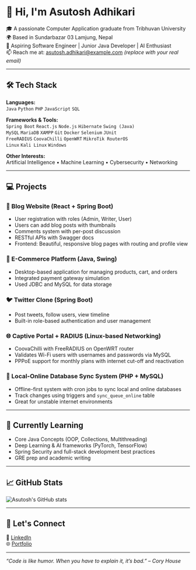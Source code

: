 # 👋 Hi, I'm Asutosh Adhikari

🎓 A passionate Computer Application graduate from Tribhuvan University  
🌍 Based in Sundarbazar 03 Lamjung, Nepal  
🚀 Aspiring Software Engineer | Junior Java Developer | AI Enthusiast  
📫 Reach me at: asutosh.adhikari@example.com *(replace with your real email)*

---

## 🛠️ Tech Stack

**Languages:**  
`Java` `Python` `PHP` `JavaScript` `SQL`  

**Frameworks & Tools:**  
`Spring Boot` `React.js` `Node.js` `Hibernate` `Swing (Java)`  
`MySQL` `MariaDB` `XAMPP` `Git` `Docker` `Selenium` `JUnit`  
`FreeRADIUS` `CoovaChilli` `OpenWRT` `MikroTik RouterOS`  
`Linux` `Kali Linux` `Windows`  

**Other Interests:**  
Artificial Intelligence • Machine Learning • Cybersecurity • Networking

---

## 💻 Projects

### 📘 Blog Website (React + Spring Boot)
- User registration with roles (Admin, Writer, User)
- Users can add blog posts with thumbnails
- Comments system with per-post discussion
- RESTful APIs with Swagger docs
- Frontend: Beautiful, responsive blog pages with routing and profile view

### 🛒 E-Commerce Platform (Java, Swing)
- Desktop-based application for managing products, cart, and orders
- Integrated payment gateway simulation
- Used JDBC and MySQL for data storage

### 🐦 Twitter Clone (Spring Boot)
- Post tweets, follow users, view timeline
- Built-in role-based authentication and user management

### 🌐 Captive Portal + RADIUS (Linux-based Networking)
- CoovaChilli with FreeRADIUS on OpenWRT router
- Validates Wi-Fi users with usernames and passwords via MySQL
- PPPoE support for monthly plans with internet cut-off and reactivation

### 🔁 Local-Online Database Sync System (PHP + MySQL)
- Offline-first system with cron jobs to sync local and online databases
- Track changes using triggers and `sync_queue_online` table
- Great for unstable internet environments

---

## 🧠 Currently Learning

- Core Java Concepts (OOP, Collections, Multithreading)
- Deep Learning & AI frameworks (PyTorch, TensorFlow)
- Spring Security and full-stack development best practices
- GRE prep and academic writing

---

## 📈 GitHub Stats

![Asutosh's GitHub stats](https://github-readme-stats.vercel.app/api?username=your-username&show_icons=true&theme=radical)

---

## 🌟 Let's Connect

🔗 [LinkedIn](https://www.linkedin.com/in/your-link)  
🌐 [Portfolio](https://your-portfolio.com)

---

_“Code is like humor. When you have to explain it, it’s bad.” – Cory House_

